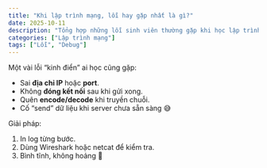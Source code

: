 ```yaml
---
title: "Khi lập trình mạng, lỗi hay gặp nhất là gì?"
date: 2025-10-11
description: "Tổng hợp những lỗi sinh viên thường gặp khi học lập trình mạng."
categories: ["Lập trình mạng"]
tags: ["Lỗi", "Debug"]
---
```


Một vài lỗi “kinh điển” ai học cũng gặp:

- Sai **địa chỉ IP** hoặc **port**.
- Không **đóng kết nối** sau khi gửi xong.
- Quên **encode/decode** khi truyền chuỗi.
- Cố “send” dữ liệu khi server chưa sẵn sàng 😅

Giải pháp:
1. In log từng bước.
2. Dùng Wireshark hoặc netcat để kiểm tra.
3. Bình tĩnh, không hoảng 😤